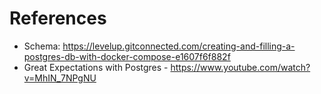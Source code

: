 # References
* Schema: https://levelup.gitconnected.com/creating-and-filling-a-postgres-db-with-docker-compose-e1607f6f882f
* Great Expectations with Postgres - https://www.youtube.com/watch?v=MhIN_7NPgNU